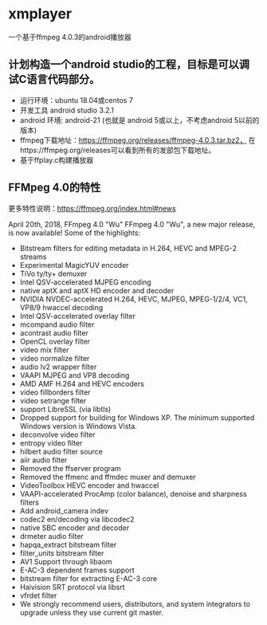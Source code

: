 # xmplayer
一个基于ffmpeg 4.0.3的android播放器

## 计划构造一个android studio的工程，目标是可以调试C语言代码部分。
- 运行环境：ubuntu 18.04或centos 7
- 开发工具 android studio 3.2.1
- android 环境: android-21 (也就是 android 5或以上，不考虑android 5以前的版本)
- ffmpeg下载地址：https://ffmpeg.org/releases/ffmpeg-4.0.3.tar.bz2， 在https://ffmpeg.org/releases可以看到所有的发部包下载地址。
- 基于ffplay.c构建播放器

## FFMpeg 4.0的特性
更多特性说明：https://ffmpeg.org/index.html#news

April 20th, 2018, FFmpeg 4.0 "Wu"
FFmpeg 4.0 "Wu", a new major release, is now available! Some of the highlights:

- Bitstream filters for editing metadata in H.264, HEVC and MPEG-2 streams
- Experimental MagicYUV encoder
- TiVo ty/ty+ demuxer
- Intel QSV-accelerated MJPEG encoding
- native aptX and aptX HD encoder and decoder
- NVIDIA NVDEC-accelerated H.264, HEVC, MJPEG, MPEG-1/2/4, VC1, VP8/9 hwaccel decoding
- Intel QSV-accelerated overlay filter
- mcompand audio filter
- acontrast audio filter
- OpenCL overlay filter
- video mix filter
- video normalize filter
- audio lv2 wrapper filter
- VAAPI MJPEG and VP8 decoding
- AMD AMF H.264 and HEVC encoders
- video fillborders filter
- video setrange filter
- support LibreSSL (via libtls)
- Dropped support for building for Windows XP. The minimum supported Windows version is Windows Vista.
- deconvolve video filter
- entropy video filter
- hilbert audio filter source
- aiir audio filter
- Removed the ffserver program
- Removed the ffmenc and ffmdec muxer and demuxer
- VideoToolbox HEVC encoder and hwaccel
- VAAPI-accelerated ProcAmp (color balance), denoise and sharpness filters
- Add android_camera indev
- codec2 en/decoding via libcodec2
- native SBC encoder and decoder
- drmeter audio filter
- hapqa_extract bitstream filter
- filter_units bitstream filter
- AV1 Support through libaom
- E-AC-3 dependent frames support
- bitstream filter for extracting E-AC-3 core
- Haivision SRT protocol via libsrt
- vfrdet filter
- We strongly recommend users, distributors, and system integrators to upgrade unless they use current git master.
